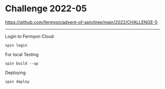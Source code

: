 # Challenge 2022-05

https://github.com/fermyon/advent-of-spin/tree/main/2022/CHALLENGE-5

---

Login to Fermyon Cloud

````shell
spin login
````

For local Testing

````shell
spin build --up
````

Deploying

```shell
spin deploy
```